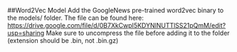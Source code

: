 ##Word2Vec Model
Add the GoogleNews pre-trained word2vec binary to the models/ folder.  The file can be found here: https://drive.google.com/file/d/0B7XkCwpI5KDYNlNUTTlSS21pQmM/edit?usp=sharing  Make sure to uncompress the file before adding it to the folder (extension should be .bin, not .bin.gz)